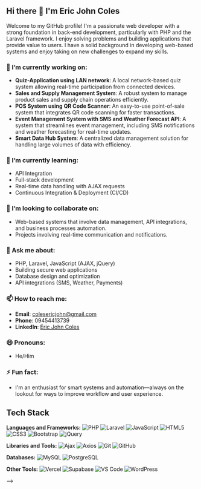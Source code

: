 ## Hi there 👋 I'm Eric John Coles

Welcome to my GitHub profile! I'm a passionate web developer with a strong foundation in back-end development, particularly with PHP and the Laravel framework. I enjoy solving problems and building applications that provide value to users. I have a solid background in developing web-based systems and enjoy taking on new challenges to expand my skills.

### 🔭 I’m currently working on:
- **Quiz-Application using LAN network**: A local network-based quiz system allowing real-time participation from connected devices.
- **Sales and Supply Management System**: A robust system to manage product sales and supply chain operations efficiently.
- **POS System using QR Code Scanner**: An easy-to-use point-of-sale system that integrates QR code scanning for faster transactions.
- **Event Management System with SMS and Weather Forecast API**: A system that streamlines event management, including SMS notifications and weather forecasting for real-time updates.
- **Smart Data Hub System**: A centralized data management solution for handling large volumes of data with efficiency.

### 🌱 I’m currently learning:
- API Integration 
- Full-stack development
- Real-time data handling with AJAX requests
- Continuous Integration & Deployment (CI/CD)

### 👯 I’m looking to collaborate on:
- Web-based systems that involve data management, API integrations, and business processes automation.
- Projects involving real-time communication and notifications.

### 💬 Ask me about:
- PHP, Laravel, JavaScript (AJAX, jQuery)
- Building secure web applications
- Database design and optimization
- API integrations (SMS, Weather, Payments)

### 📫 How to reach me:
- **Email**: colesericjohn@gmail.com
- **Phone**: 09454413739
- **LinkedIn**: [Eric John Coles](https://www.linkedin.com/in/eric-john-coles)

### 😄 Pronouns: 
- He/Him

### ⚡ Fun fact:
- I'm an enthusiast for smart systems and automation—always on the lookout for ways to improve workflow and user experience.

## Tech Stack

**Languages and Frameworks:**
![PHP](https://img.shields.io/badge/php-%23777BB4.svg?style=for-the-badge&logo=php&logoColor=white)
![Laravel](https://img.shields.io/badge/laravel-%23FF2D20.svg?style=for-the-badge&logo=laravel&logoColor=white)
![JavaScript](https://img.shields.io/badge/javascript-%23323330.svg?style=for-the-badge&logo=javascript&logoColor=%23F7DF1E)
![HTML5](https://img.shields.io/badge/html5-%23E34F26.svg?style=for-the-badge&logo=html5&logoColor=white)
![CSS3](https://img.shields.io/badge/css3-%231572B6.svg?style=for-the-badge&logo=css3&logoColor=white)
![Bootstrap](https://img.shields.io/badge/bootstrap-%23563D7C.svg?style=for-the-badge&logo=bootstrap&logoColor=white)
![jQuery](https://img.shields.io/badge/jquery-%230769AD.svg?style=for-the-badge&logo=jquery&logoColor=white)

**Libraries and Tools:**
![Ajax](https://img.shields.io/badge/Ajax-FFD500?style=for-the-badge&logo=javascript&logoColor=black)
![Axios](https://img.shields.io/badge/axios-%235A29E4.svg?style=for-the-badge&logo=axios&logoColor=white)
![Git](https://img.shields.io/badge/git-%23F05033.svg?style=for-the-badge&logo=git&logoColor=white)
![GitHub](https://img.shields.io/badge/github-%23121011.svg?style=for-the-badge&logo=github&logoColor=white)

**Databases:**
![MySQL](https://img.shields.io/badge/mysql-%2300f.svg?style=for-the-badge&logo=mysql&logoColor=white)
![PostgreSQL](https://img.shields.io/badge/postgresql-%23316192.svg?style=for-the-badge&logo=postgresql&logoColor=white)

**Other Tools:**
![Vercel](https://img.shields.io/badge/vercel-%23000000.svg?style=for-the-badge&logo=vercel&logoColor=white)
![Supabase](https://img.shields.io/badge/supabase-3ECF8E?style=for-the-badge&logo=supabase&logoColor=white)
![VS Code](https://img.shields.io/badge/Visual_Studio_Code-0078D4.svg?style=for-the-badge&logo=visual-studio-code&logoColor=white)
![WordPress](https://img.shields.io/badge/WordPress-%23117AC9.svg?style=for-the-badge&logo=wordpress&logoColor=white)


-->

